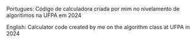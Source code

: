 Portugues:
Código de calculadora criada por mim no nivelamento de algoritimos na UFPA em 2024

English:
Calculator code created by me on the algorithm class at UFPA in 2024
